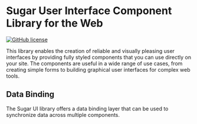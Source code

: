 #  Sugar User Interface Component Library for the Web

[![GitHub license](https://img.shields.io/badge/license-MIT-blue.svg)](https://github.com/playcanvas/pcui/blob/main/LICENSE)

This library enables the creation of reliable and visually pleasing user interfaces by providing fully styled components that you can use directly on your site. The components are useful in a wide range of use cases, from creating simple forms to building graphical user interfaces for complex web tools.

## Data Binding

The Sugar UI library offers a data binding layer that can be used to synchronize data across multiple components.
